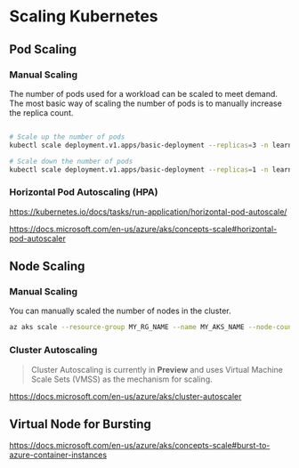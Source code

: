 # Scaling Kubernetes

## Pod Scaling

### Manual Scaling

The number of pods used for a workload can be scaled to meet demand. The most basic way of scaling the number of pods
is to manually increase the replica count.

```bash

# Scale up the number of pods
kubectl scale deployment.v1.apps/basic-deployment --replicas=3 -n learn-aks

# Scale down the number of pods
kubectl scale deployment.v1.apps/basic-deployment --replicas=1 -n learn-aks

```

### Horizontal Pod Autoscaling (HPA)

<https://kubernetes.io/docs/tasks/run-application/horizontal-pod-autoscale/>

<https://docs.microsoft.com/en-us/azure/aks/concepts-scale#horizontal-pod-autoscaler>

## Node Scaling

### Manual Scaling

You can manually scaled the number of nodes in the cluster.

```bash
az aks scale --resource-group MY_RG_NAME --name MY_AKS_NAME --node-count 3
```

### Cluster Autoscaling

> Cluster Autoscaling is currently in **Preview** and uses Virtual Machine Scale Sets (VMSS) as the mechanism for scaling.

<https://docs.microsoft.com/en-us/azure/aks/cluster-autoscaler>

## Virtual Node for Bursting

<https://docs.microsoft.com/en-us/azure/aks/concepts-scale#burst-to-azure-container-instances>
